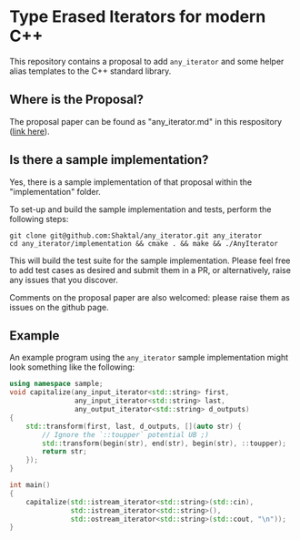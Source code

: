 # Type Erased Iterators for modern C++

This repository contains a proposal to add `any_iterator` and some helper alias templates to the C++ standard library. 

## Where is the Proposal?
The proposal paper can be found as "any_iterator.md" in this respository ([link here](https://github.com/Shaktal/any_iterator/blob/master/any_iterator.md)).

## Is there a sample implementation?
Yes, there is a sample implementation of that proposal within the "implementation" folder.

To set-up and build the sample implementation and tests, perform the following steps:

```
git clone git@github.com:Shaktal/any_iterator.git any_iterator
cd any_iterator/implementation && cmake . && make && ./AnyIterator
```

This will build the test suite for the sample implementation. Please feel free to add test cases as desired and submit them in a PR, or alternatively, raise any issues that you discover.

Comments on the proposal paper are also welcomed: please raise them as issues on the github page.

## Example
An example program using the `any_iterator` sample implementation might look something like the following:

```c++
using namespace sample;
void capitalize(any_input_iterator<std::string> first,
                any_input_iterator<std::string> last,
                any_output_iterator<std::string> d_outputs)
{
    std::transform(first, last, d_outputs, [](auto str) {
        // Ignore the `::toupper` potential UB ;)
        std::transform(begin(str), end(str), begin(str), ::toupper);
        return str;
    });
}

int main()
{
    capitalize(std::istream_iterator<std::string>(std::cin),
               std::istream_iterator<std::string>(),
               std::ostream_iterator<std::string>(std::cout, "\n"));
}
```
